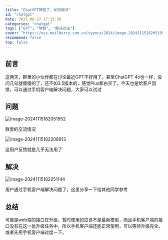 ```yaml
---
title: "ChatGPT降智了，如何解決"
id: "chatgpt"
date: 2025-08-27 17:15:50
categories: "chatgpt"
tags: ["GPT", "降智", "解决办法"]
cover: "https://oss.mailberry.com.cn/typora/2024/image-20241115182051952.png?x-oss-process=image/watermark,text_TWFpbEJlcnJ5LmNvbS5jbg,type_ZmFuZ3poZW5naGVpdGk,size_18,shadow_50,t_70,g_se,x_10,y_10,color_ffffff"
recommend: false
top: false
---
```


## 前言

这两天，群里的小伙伴都在讨论最近GPT不好用了，甚至ChatGPT 4o也一样，没问几句就傻傻的了，还不如3.5版本的，感觉Plus都白买了，今天也是给客户回馈，可以通过手机客户端解决问题，大家可以试试

## 问题

![image-20241115182051952](https://oss.mailberry.com.cn/typora/2024/image-20241115182051952.png?x-oss-process=image/watermark,text_TWFpbEJlcnJ5LmNvbS5jbg,type_ZmFuZ3poZW5naGVpdGk,size_18,shadow_50,t_70,g_se,x_10,y_10,color_ffffff)

群里的交流情况

![image-20241115182208913](https://oss.mailberry.com.cn/typora/2024/image-20241115182208913.png?x-oss-process=image/watermark,text_TWFpbEJlcnJ5LmNvbS5jbg,type_ZmFuZ3poZW5naGVpdGk,size_18,shadow_50,t_70,g_se,x_10,y_10,color_ffffff)

这用户反馈就是几乎无法用了

## 解决

![image-20241115182251144](https://oss.mailberry.com.cn/typora/2024/image-20241115182251144.png?x-oss-process=image/watermark,text_TWFpbEJlcnJ5LmNvbS5jbg,type_ZmFuZ3poZW5naGVpdGk,size_18,shadow_50,t_70,g_se,x_10,y_10,color_ffffff)

用户通过手机客户端解决问题了，这里分享一下给其他同学参考

## 总结

可能是web端的接口在升级，暂时使用的应该不是最新模型，而且手机客户端的接口没有在这一批升级任务中，所以手机客户端还能正常使用，可以等待升级完全，或者先用手机客户端过度一下。